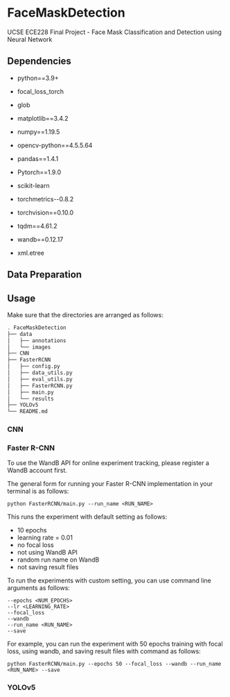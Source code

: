# FaceMaskDetection
UCSE ECE228 Final Project - Face Mask Classification and Detection using Neural Network

## Dependencies
- python==3.9+

- focal_loss_torch
- glob
- matplotlib==3.4.2
- numpy==1.19.5
- opencv-python==4.5.5.64
- pandas==1.4.1
- Pytorch==1.9.0
- scikit-learn
- torchmetrics--0.8.2
- torchvision==0.10.0
- tqdm==4.61.2
- wandb==0.12.17
- xml.etree


## Data Preparation

## Usage
Make sure that the directories are arranged as follows:

```bash
. FaceMaskDetection
├── data
│   ├── annotations
│   └── images
├── CNN
├── FasterRCNN
│   ├── config.py
│   ├── data_utils.py
│   ├── eval_utils.py
│   ├── FasterRCNN.py
│   ├── main.py
│   └── results
├── YOLOv5
└── README.md
```


### CNN


### Faster R-CNN
To use the WandB API for online experiment tracking, please register a WandB account first.

The general form for running your Faster R-CNN implementation in your terminal is as follows:

```console
python FasterRCNN/main.py --run_name <RUN_NAME>
```
This runs the experiment with default setting as follows:
- 10 epochs
- learning rate = 0.01
- no focal loss
- not using WandB API
- random run name on WandB
- not saving result files


To run the experiments with custom setting, you can use command line arguments as follows:

```console
--epochs <NUM_EPOCHS>
--lr <LEARNING_RATE>
--focal_loss
--wandb
--run_name <RUN_NAME>
--save 
```

For example, you can run the experiment with 50 epochs training with focal loss, using wandb, and saving result files with command as follows:

```console
python FasterRCNN/main.py --epochs 50 --focal_loss --wandb --run_name <RUN_NAME> --save 
```

### YOLOv5
